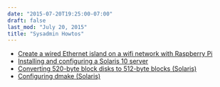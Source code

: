```yaml
---
date: "2015-07-20T19:25:00-07:00"
draft: false
last_mod: "July 20, 2015"
title: "Sysadmin Howtos"
---
```


* [Create a wired Ethernet island on a wifi network with Raspberry Pi](rpi-wifi-island.html)
* [Installing and configuring a Solaris 10 server](configuring-solaris10.html)
* [Converting 520-byte block disks to 512-byte blocks (Solaris)](converting-blocksize-on-solaris.html)
* [Configuring dmake (Solaris)](configuring-dmake.html)
